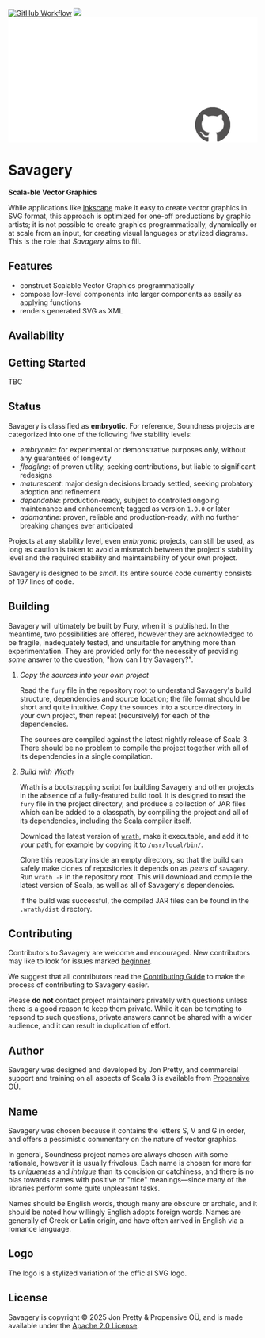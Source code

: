 [<img alt="GitHub Workflow" src="https://img.shields.io/github/actions/workflow/status/propensive/savagery/main.yml?style=for-the-badge" height="24">](https://github.com/propensive/savagery/actions)
[<img src="https://img.shields.io/discord/633198088311537684?color=8899f7&label=DISCORD&style=for-the-badge" height="24">](https://discord.com/invite/MBUrkTgMnA)
<img src="/doc/images/github.png" valign="middle">

# Savagery

__Scala-ble Vector Graphics__

While applications like [Inkscape](https://inkscape.org/) make it easy to
create vector graphics in SVG format, this approach is optimized for one-off
productions by graphic artists; it is not possible to create graphics
programmatically, dynamically or at scale from an input, for creating visual
languages or stylized diagrams. This is the role that _Savagery_ aims to fill.

## Features

- construct Scalable Vector Graphics programmatically
- compose low-level components into larger components as easily as applying functions
- renders generated SVG as XML


## Availability







## Getting Started

TBC




## Status

Savagery is classified as __embryotic__. For reference, Soundness projects are
categorized into one of the following five stability levels:

- _embryonic_: for experimental or demonstrative purposes only, without any guarantees of longevity
- _fledgling_: of proven utility, seeking contributions, but liable to significant redesigns
- _maturescent_: major design decisions broady settled, seeking probatory adoption and refinement
- _dependable_: production-ready, subject to controlled ongoing maintenance and enhancement; tagged as version `1.0.0` or later
- _adamantine_: proven, reliable and production-ready, with no further breaking changes ever anticipated

Projects at any stability level, even _embryonic_ projects, can still be used,
as long as caution is taken to avoid a mismatch between the project's stability
level and the required stability and maintainability of your own project.

Savagery is designed to be _small_. Its entire source code currently consists
of 197 lines of code.

## Building

Savagery will ultimately be built by Fury, when it is published. In the
meantime, two possibilities are offered, however they are acknowledged to be
fragile, inadequately tested, and unsuitable for anything more than
experimentation. They are provided only for the necessity of providing _some_
answer to the question, "how can I try Savagery?".

1. *Copy the sources into your own project*
   
   Read the `fury` file in the repository root to understand Savagery's build
   structure, dependencies and source location; the file format should be short
   and quite intuitive. Copy the sources into a source directory in your own
   project, then repeat (recursively) for each of the dependencies.

   The sources are compiled against the latest nightly release of Scala 3.
   There should be no problem to compile the project together with all of its
   dependencies in a single compilation.

2. *Build with [Wrath](https://github.com/propensive/wrath/)*

   Wrath is a bootstrapping script for building Savagery and other projects in
   the absence of a fully-featured build tool. It is designed to read the `fury`
   file in the project directory, and produce a collection of JAR files which can
   be added to a classpath, by compiling the project and all of its dependencies,
   including the Scala compiler itself.
   
   Download the latest version of
   [`wrath`](https://github.com/propensive/wrath/releases/latest), make it
   executable, and add it to your path, for example by copying it to
   `/usr/local/bin/`.

   Clone this repository inside an empty directory, so that the build can
   safely make clones of repositories it depends on as _peers_ of `savagery`.
   Run `wrath -F` in the repository root. This will download and compile the
   latest version of Scala, as well as all of Savagery's dependencies.

   If the build was successful, the compiled JAR files can be found in the
   `.wrath/dist` directory.

## Contributing

Contributors to Savagery are welcome and encouraged. New contributors may like
to look for issues marked
[beginner](https://github.com/propensive/savagery/labels/beginner).

We suggest that all contributors read the [Contributing
Guide](/contributing.md) to make the process of contributing to Savagery
easier.

Please __do not__ contact project maintainers privately with questions unless
there is a good reason to keep them private. While it can be tempting to
repsond to such questions, private answers cannot be shared with a wider
audience, and it can result in duplication of effort.

## Author

Savagery was designed and developed by Jon Pretty, and commercial support and
training on all aspects of Scala 3 is available from [Propensive
O&Uuml;](https://propensive.com/).



## Name

Savagery was chosen because it contains the letters S, V and G in order, and offers a pessimistic commentary on the nature of vector graphics.

In general, Soundness project names are always chosen with some rationale,
however it is usually frivolous. Each name is chosen for more for its
_uniqueness_ and _intrigue_ than its concision or catchiness, and there is no
bias towards names with positive or "nice" meanings—since many of the libraries
perform some quite unpleasant tasks.

Names should be English words, though many are obscure or archaic, and it
should be noted how willingly English adopts foreign words. Names are generally
of Greek or Latin origin, and have often arrived in English via a romance
language.

## Logo

The logo is a stylized variation of the official SVG logo.

## License

Savagery is copyright &copy; 2025 Jon Pretty & Propensive O&Uuml;, and
is made available under the [Apache 2.0 License](/license.md).

